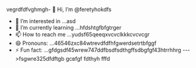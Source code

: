 vegrdfdfvghmgh- 👋 Hi, I’m @feretyhokdfs
- 👀 I’m interested in ...asd
- 🌱 I’m currently learning ...hfdshtgfbfgtrger
- 📫 How to reach me ...yudsf65qeeqxvcvclkkkcvcvcgr
- 😄 Pronouns: ...46546zxc84wtrevdfdfhfgwerdsetrtbfggf
- ⚡ Fun fact: ...gfdgsdf45wrew747ddfbsdfsdthgffsdbgfgf43htrrhhrg
--->fsgwre325dfdftgb
gcвfgf
fdthyh
fffd
